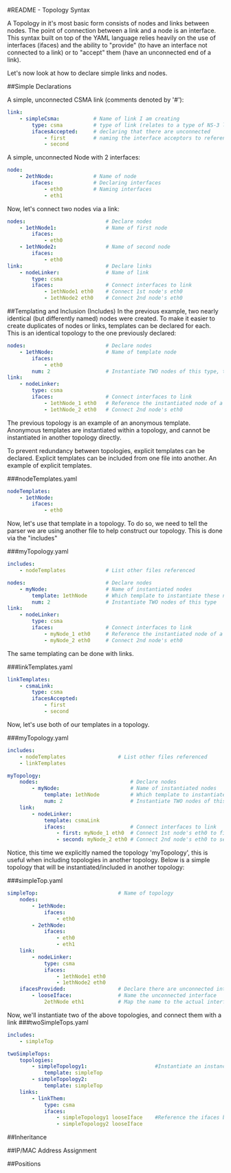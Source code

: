 #README - Topology Syntax

A Topology in it's most basic form consists of nodes and links between nodes. The point of connection between a link and a node is an interface. This syntax built on top of the YAML
language relies heavily on the use of interfaces (ifaces) and the ability to "provide" (to have an interface not connected to a link) or to "accept" them (have an unconnected end of
a link).


Let's now look at how to declare simple links and nodes.

##Simple Declarations

A simple, unconnected CSMA link (comments denoted by '#'):
```yaml
link:
    - simpleCsma:           # Name of link I am creating
        type: csma          # type of link (relates to a type of NS-3 link)
        ifacesAccepted:     # declaring that there are unconnected
            - first         # naming the interface acceptors to reference
            - second
```

A simple, unconnected Node with 2 interfaces:
```yaml
node:
    - 2ethNode:             # Name of node
        ifaces:             # Declaring interfaces
            - eth0          # Naming interfaces
            - eth1
```

Now, let's connect two nodes via a link:
```yaml
nodes:                          # Declare nodes
    - 1ethNode1:                # Name of first node
        ifaces:
            - eth0
    - 1ethNode2:                # Name of second node
        ifaces:
            - eth0
link:                           # Declare links
    - nodeLinker:               # Name of link
        type: csma
        ifaces:                 # Connect interfaces to link
            - 1ethNode1 eth0    # Connect 1st node's eth0
            - 1ethNode2 eth0    # Connect 2nd node's eth0
```

##Templating and Inclusion (Includes)
In the previous example, two nearly identical (but differently named) nodes were created. To make it easier to create duplicates of nodes or links, templates can be declared for each.
This is an identical topology to the one previously declared:
```yaml
nodes:                          # Declare nodes
    - 1ethNode:                 # Name of template node
        ifaces:
            - eth0
        num: 2                  # Instantiate TWO nodes of this type, this turns the node into an anonymous template
link:
    - nodeLinker:
        type: csma
        ifaces:                 # Connect interfaces to link
            - 1ethNode_1 eth0   # Reference the instantiated node of a template via '_#', indexing starts at 1
            - 1ethNode_2 eth0   # Connect 2nd node's eth0
```
The previous topology is an example of an anonymous template. Anonymous templates are instantiated within a topology, and cannot be instantiated in another topology directly.

To prevent redundancy between topologies, explicit templates can be declared. Explicit templates can be included from one file into another.
An example of explicit templates.

###nodeTemplates.yaml
```yaml
nodeTemplates:
    - 1ethNode:
        ifaces:
            - eth0
```

Now, let's use that template in a topology. To do so, we need to tell the parser we are using another file to help construct our topology. This is done via the "includes"

###myTopology.yaml
```yaml
includes:
    - nodeTemplates             # List other files referenced

nodes:                          # Declare nodes
    - myNode:                   # Name of instantiated nodes
        template: 1ethNode      # Which template to instantiate these nodes from
        num: 2                  # Instantiate TWO nodes of this type
link:
    - nodeLinker:
        type: csma
        ifaces:                 # Connect interfaces to link
            - myNode_1 eth0     # Reference the instantiated node of a template via '_#', indexing starts at 1
            - myNode_2 eth0     # Connect 2nd node's eth0
```

The same templating can be done with links.

###linkTemplates.yaml
```yaml
linkTemplates:
    - csmaLink:
        type: csma
        ifacesAccepted:
            - first
            - second
```

Now, let's use both of our templates in a topology.

###myTopology.yaml
```yaml
includes:
    - nodeTemplates                 # List other files referenced
    - linkTemplates

myTopology:
    nodes:                              # Declare nodes
        - myNode:                       # Name of instantiated nodes
            template: 1ethNode          # Which template to instantiate these nodes from
            num: 2                      # Instantiate TWO nodes of this type
    link:
        - nodeLinker:
            template: csmaLink
            ifaces:                     # Connect interfaces to link
                - first: myNode_1 eth0  # Connect 1st node's eth0 to first ifaceAccepted
                - second: myNode_2 eth0 # Connect 2nd node's eth0 to second ifaceAccepted
```
Notice, this time we explicitly named the topology 'myTopology', this is useful when including topologies in another topology.
Below is a simple topology that will be instantiated/included in another topology:

###simpleTop.yaml
```yaml
simpleTop:                          # Name of topology
    nodes:
        - 1ethNode:
            ifaces:
                - eth0
        - 2ethNode:
            ifaces:
                - eth0
                - eth1
    link:
        - nodeLinker:
            type: csma
            ifaces:
                - 1ethNode1 eth0
                - 1ethNode2 eth0
    ifacesProvided:                 # Declare there are unconnected interfaces
        - looseIface:               # Name the unconnected interface
            2ethNode eth1           # Map the name to the actual interface
```

Now, we'll instantiate two of the above topologies, and connect them with a link
###twoSimpleTops.yaml
```yaml
includes:
    - simpleTop

twoSimpleTops:
    topologies:
        - simpleTopology1:                      #Instantiate an instance of simpleTop
            template: simpleTop
        - simpleTopology2:
            template: simpleTop
    links:
        - linkThem:
            type: csma
            ifaces:
                - simpleTopology1 looseIface    #Reference the ifaces by what they were named in the ifacesProvided of the subTopology
                - simpleTopology2 looseIface
```

##Inheritance

##IP/MAC Address Assignment

##Positions